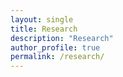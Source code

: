 ```yaml
---
layout: single
title: Research
description: "Research"
author_profile: true
permalink: /research/
---
```

